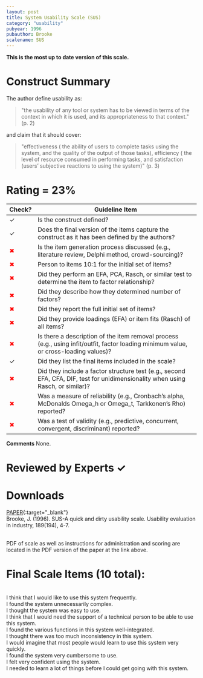 ```yaml
---
layout: post
title: System Usability Scale (SUS)
category: "usability"
pubyear: 1996
pubauthor: Brooke
scalename: SUS
---
```


**This is the most up to date version of this scale.**

# Construct Summary

The author define usability as:

>"the usability of any tool or system has to be viewed in terms of the context in which it is used, and its appropriateness to that context." (p. 2)

and claim that it should cover:

>"effectiveness ( the ability of users to complete tasks using the system, and the quality of the output of those tasks), efficiency ( the level of resource consumed in performing tasks, and satisfaction (users’ subjective reactions to using the system)" (p. 3)
 

# Rating = 23% 

<table>
  <thead>
    <tr>
      <th>Check?</th>
      <th>Guideline Item</th>
    </tr>
  </thead>
  <tbody>
    <tr>
      <td>&#10003;</td>
      <td>Is the construct defined?</td>
    </tr>
    <tr>
      <td>&#10003;</td>
      <td>Does the final version of the items capture the construct as it has been defined by the authors?</td>
    </tr>
    <tr>
      <td style="color: red;">&#10006;</td>
      <td>Is the item generation process discussed (e.g., literature review, Delphi method, crowd-sourcing)?</td>
    </tr>
    <tr>
      <td style="color: red;">&#10006;</td>
      <td>Person to items 10:1 for the initial set of items?</td>
    </tr>
    <tr>
      <td style="color: red;">&#10006;</td>
      <td>Did they perform an EFA, PCA, Rasch, or similar test to determine the item to factor relationship?</td>
    </tr>
    <tr>
      <td style="color: red;">&#10006;</td>
      <td>Did they describe how they determined number of factors?</td>
    </tr>
    <tr>
      <td style="color: red;">&#10006;</td>
      <td>Did they report the full initial set of items?</td>
    </tr>
    <tr>
      <td style="color: red;">&#10006;</td>
      <td>Did they provide loadings (EFA) or item fits (Rasch) of all items?</td>
    </tr>
    <tr>
      <td style="color: red;">&#10006;</td>
      <td>Is there a description of the item removal process (e.g., using infit/outfit, factor loading minimum value, or cross-loading values)?</td>
    </tr>
    <tr>
      <td>&#10003;</td>
      <td>Did they list the final items included in the scale?</td>
    </tr>
    <tr>
      <td style="color: red;">&#10006;</td>
      <td>Did they include a factor structure test (e.g., second EFA, CFA, DIF, test for unidimensionality when using Rasch, or similar)?</td>
    </tr>
    <tr>
      <td style="color: red;">&#10006;</td>
      <td>Was a measure of reliability (e.g., Cronbach’s alpha, McDonalds Omega_h or Omega_t, Tarkkonen’s Rho) reported?</td>
    </tr>
    <tr>
      <td style="color: red;">&#10006;</td>
      <td>Was a test of validity (e.g., predictive, concurrent, convergent, discriminant) reported?</td>
    </tr>
  </tbody>
</table>

**Comments**
None.

# Reviewed by Experts &#10003;


# Downloads
[PAPER](https://www.taylorfrancis.com/chapters/edit/10.1201/9781498710411-35/sus-quick-dirty-usability-scale-john-brooke){:target="_blank"}
<br>Brooke, J. (1996). SUS-A quick and dirty usability scale. Usability evaluation in industry, 189(194), 4-7.

<br>PDF of scale as well as instructions for administration and scoring are located in the PDF version of the paper at the link above.

# Final Scale Items (10 total):

<br>I think that I would like to use this system frequently.
<br>I found the system unnecessarily complex.
<br>I thought the system was easy to use.
<br>I think that I would need the support of a technical person to be able to use this system.
<br>I found the various functions in this system well-integrated.
<br>I thought there was too much inconsistency in this system.
<br>I would imagine that most people would learn to use this system very quickly.
<br>I found the system very cumbersome to use.
<br>I felt very confident using the system.
<br>I needed to learn a lot of things before I could get going with this system.




